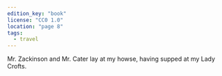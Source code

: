 ```yaml
---
edition_key: "book"
license: "CC0 1.0"
location: "page 8"
tags:
  - travel
---
```

Mr. Zackinson and Mr.
Cater lay at my howse, having supped at my Lady Crofts.
